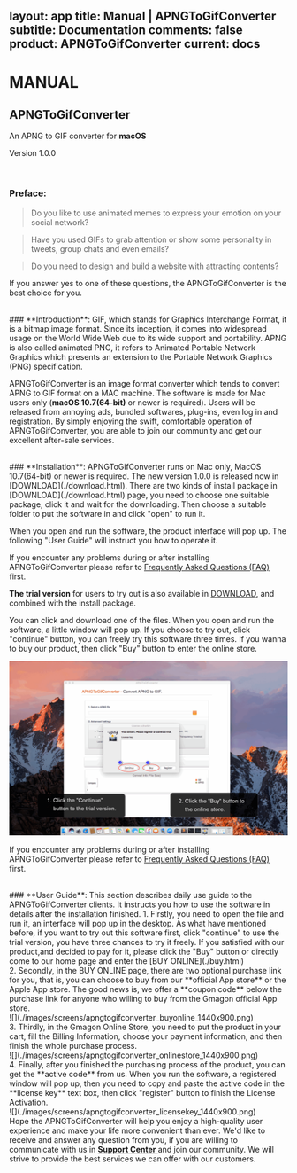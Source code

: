 layout: app
title: Manual | APNGToGifConverter
subtitle: Documentation
comments: false
product: APNGToGifConverter
current: docs
---

# MANUAL
## APNGToGifConverter
An APNG to GIF converter for **macOS**

Version 1.0.0


<br>

 ### **Preface**:

>Do you like to use animated memes to express your emotion on your social network?

>Have you used GIFs to grab attention or show some personality in tweets, group chats and even emails?

>Do you need to design and build a website with attracting contents?

If you answer yes to one of these questions, the APNGToGifConverter is the best choice for you.

<br>
### **Introduction**: 
GIF, which stands for Graphics Interchange Format, it is a bitmap image format. Since its inception, it comes into widespread usage on the World Wide Web due to its wide support and portability. APNG is also called animated PNG, it refers to Animated Portable Network Graphics which presents an extension to the Portable Network Graphics (PNG) specification.

APNGToGifConverter is an image format converter which tends to convert APNG to GIF format on a MAC machine. The software is made for Mac users only (**macOS 10.7(64-bit)** or newer is required). Users will be released from annoying ads, bundled softwares, plug-ins, even log in and registration. By simply enjoying the swift, comfortable operation of APNGToGifConverter, you are able to join our community and get our excellent after-sale services.  

<br>
### **Installation**:
APNGToGifConverter runs on Mac only, MacOS 10.7(64-bit) or newer is required. The new version 1.0.0 is released now in [DOWNLOAD](./download.html). 
There are two kinds of install package in [DOWNLOAD](./download.html) page, you need to choose one suitable package, click it and wait for the downloading. Then choose a suitable folder to put the software in and click "open" to run it.   

When you open and run the software, the product interface will pop up. The following "User Guide" will instruct you how to operate it. 

If you encounter any problems during or after installing APNGToGifConverter please refer to [Frequently Asked Questions (FAQ)](./faq.html) first.

**The trial version** for users to try out is also available in [DOWNLOAD](./download.html), and combined with the install package.


 You can click and download one of the files. When you open and run the software, a little window will pop up. If you choose to try out, click "continue" button, you can freely try this software three times. If you wanna to buy our product, then click "Buy" button to enter the online store.


![](./images/screens/apngtogifconverter_trialversion_1440x900.png) 

If you encounter any problems during or after installing APNGToGifConverter please refer to [Frequently Asked Questions (FAQ)](./faq.html) first.

<br>
### **User Guide**:
This section describes daily use guide to the APNGToGifConverter clients. It instructs you how to use the software in details after the installation finished.
1. Firstly, you need to open the file and run it, an interface will pop up in the desktop. As what have mentioned before, if you want to try out this software first, click "continue" to use the trial version, you have three chances to try it freely. If you satisfied with our product,and decided to pay for it, please click the "Buy" button or directly come to our home page and enter the [BUY ONLINE](./buy.html)
<br>
2. Secondly, in the BUY ONLINE page, there are two optional purchase link for you, that is, you can choose to buy from our **official App store** or the Apple App store. The good news is, we offer a **coupon code** below the purchase link for anyone who willing to buy from the Gmagon official App store. 
<br>
![](./images/screens/apngtogifconverter_buyonline_1440x900.png) 
<br>
3. Thirdly, in the Gmagon Online Store, you need to put the product in your cart, fill the Billing Information, choose your payment information, and then finish the whole purchase process.
<br>
![](./images/screens/apngtogifconverter_onlinestore_1440x900.png) 
<br>
4. Finally, after you finished the purchasing process of the product, you can get the **active code** from us. When you run the software, a registered window will pop up, then you need to copy and paste the active code in the **license key** text box, then click "register" button to finish the License Activation.
<br>
![](./images/screens/apngtogifconverter_licensekey_1440x900.png)  
<br>
Hope the APNGToGifConverter will help you enjoy a high-quality user experience and make your life more convenient than ever. We'd like to receive and answer any question from you, if you are willing to communicate with us in <a href="https://gitter.im/Gmagon/support" target="_blank"> <strong>Support Center</strong> </a> and join our community. We will strive to provide the best services we can offer with our customers. 
